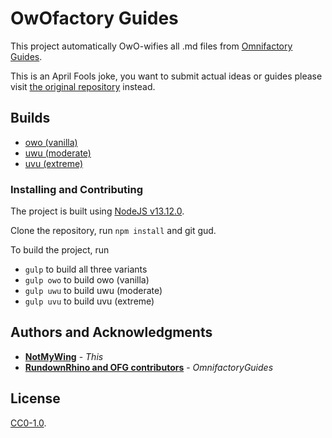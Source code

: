 # OwOfactory Guides

This project automatically OwO-wifies all .md files from [Omnifactory Guides](https://github.com/RundownRhino/OmnifactoryGuides).

This is an April Fools joke, you want to submit actual ideas or guides please visit [the original repository](https://github.com/RundownRhino/OmnifactoryGuides) instead.

## Builds

* [owo (vanilla)](https://github.com/NotMyWing/owofactory-guides/tree/dest-owo)
* [uwu (moderate)](https://github.com/NotMyWing/owofactory-guides/tree/dest-uwu)
* [uvu (extreme)](https://github.com/NotMyWing/owofactory-guides/tree/dest-uvu)

### Installing and Contributing

The project is built using [NodeJS v13.12.0](https://nodejs.org/dist/v13.12.0/).

Clone the repository, run `npm install` and git gud.

To build the project, run
* `gulp` to build all three variants
* `gulp owo` to build owo (vanilla)
* `gulp uwu` to build uwu (moderate)
* `gulp uvu` to build uvu (extreme)

## Authors and Acknowledgments

* **[NotMyWing](https://github.com/NotMyWing)** - *This*
* **[RundownRhino and OFG contributors](https://github.com/RundownRhino/OmnifactoryGuides)** - *OmnifactoryGuides*

## License

[CC0-1.0](./LICENSE).
